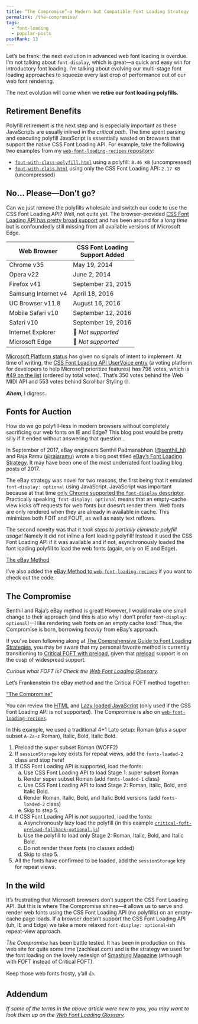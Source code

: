 ```yaml
---
title: “The Compromise”—a Modern but Compatible Font Loading Strategy
permalink: /the-compromise/
tags:
  - font-loading
  - popular-posts
postRank: 13
---
```


<style>
ol ol {
  list-style: lower-alpha;
}
</style>

Let’s be frank: the next evolution in advanced web font loading is overdue. I’m not talking about `font-display`, which is great—a quick and easy win for introductory font loading. I’m talking about evolving our multi-stage font loading approaches to squeeze every last drop of performance out of our web font rendering.

The next evolution will come when we **retire our font loading polyfills**.

## Retirement Benefits

Polyfill retirement is the next step and is especially important as these JavaScripts are usually inlined in the _critical path_. The time spent parsing and executing polyfill JavaScript is essentially wasted on browsers that support the native CSS Font Loading API. For example, take the following two examples from my [`web-font-loading-recipes` repository](https://github.com/zachleat/web-font-loading-recipes):

* [`fout-with-class-polyfill.html`](https://github.com/zachleat/web-font-loading-recipes/blob/master/fout-with-class-polyfill.html) using a polyfill: `8.46 KB` (uncompressed)
* [`fout-with-class.html`](https://github.com/zachleat/web-font-loading-recipes/blob/master/fout-with-class.html) using only the CSS Font Loading API: `2.17 KB` (uncompressed)

## No… Please—Don’t go?

Can we just remove the polyfills wholesale and switch our code to use the CSS Font Loading API? Well, not quite yet. The browser-provided [CSS Font Loading API has pretty broad support](https://caniuse.com/#feat=font-loading) and has been around for a _long time_ but is confoundedly still missing from all available versions of Microsoft Edge.

| Web Browser | CSS Font Loading<br>Support Added |
| - | - |
| Chrome v35 | May 19, 2014 |
| Opera v22 | June 2, 2014 |
| Firefox v41 | September 21, 2015 |
| Samsung Internet v4 | April 18, 2016 |
| UC Browser v11.8 | August 16, 2016 |
| Mobile Safari v10 | September 12, 2016 |
| Safari v10 | September 19, 2016 |
| Internet Explorer | 🚫 _Not supported_ |
| Microsoft Edge | 🚫 _Not supported_ |

[Microsoft Platform status](https://developer.microsoft.com/en-us/microsoft-edge/platform/status/cssfontloadingapi/?q=css%20font%20loading) has given no signals of intent to implement. At time of writing, the [CSS Font Loading API UserVoice entry](https://wpdev.uservoice.com/forums/257854-microsoft-edge-developer/suggestions/6509785-css-font-loading) (a voting platform for developers to help Microsoft prioritize features) has 796 votes, which is [#49 on the list](https://wpdev.uservoice.com/forums/257854-microsoft-edge-developer/filters/top?page=3) (ordered by total votes). That’s 350 votes behind the Web MIDI API and 553 votes behind Scrollbar Styling 🙄.

**_Ahem_**, I digress.

## Fonts for Auction

How do we go polyfill-less in modern browsers without completely sacrificing our web fonts on IE and Edge? This blog post would be pretty silly if it ended without answering that question…

In September of 2017, eBay engineers Senthil Padmanabhan ([@senthil_hi](https://twitter.com/senthil_hi)) and Raja Ramu ([@rajaramu](https://twitter.com/rajaramu)) wrote a blog post titled [eBay’s Font Loading Strategy](https://www.ebayinc.com/stories/blogs/tech/ebays-font-loading-strategy/). It may have been one of the most underrated font loading blog posts of 2017.

The eBay strategy was novel for two reasons, the first being that it emulated `font-display: optional` using JavaScript. JavaScript was important because at that time [only Chrome supported the `font-display` descriptor](https://caniuse.com/#feat=css-font-rendering-controls). Practically speaking, `font-display: optional` means that an empty-cache view kicks off requests for web fonts but doesn’t render them. Web fonts are only rendered when they are already in available in cache. This minimizes both FOIT and FOUT, as well as nasty text reflows.

The second novelty was that it _took steps to partially eliminate polyfill usage_! Namely it did not inline a font loading polyfill! Instead it used the CSS Font Loading API if it was available and if not, asynchronously loaded the font loading polyfill to load the web fonts (again, only on IE and Edge).

<p class="primarylink primarylink-demo"><a href="https://www.zachleat.com/web-fonts/demos/ebay-method.html">The eBay Method</a></p>

I’ve also added the [eBay Method to `web-font-loading-recipes`](https://github.com/zachleat/web-font-loading-recipes#the-ebay-method) if you want to check out the code.

## The Compromise

Senthil and Raja’s eBay method is great! However, I would make one small change to their approach (and this is also why I don’t prefer `font-display: optional`)—I like rendering web fonts on an empty cache load! Thus, the Compromise is born, borrowing _heavily_ from eBay’s approach.

If you’ve been following along at [The Comprehensive Guide to Font Loading Strategies](/web/comprehensive-webfonts/), you may be aware that my personal favorite method is currently transitioning to [Critical FOFT with preload](/web/comprehensive-webfonts/#critical-foft-preload), given that [preload](https://caniuse.com/#feat=link-rel-preload) support is on the cusp of widespread support.

_Curious what FOFT is? Check the [Web Font Loading Glossary](/web/webfont-glossary/)._

Let’s Frankenstein the eBay method and the Critical FOFT method together:

<p class="primarylink primarylink-demo"><a href="https://www.zachleat.com/web-fonts/demos/critical-foft-preload-fallback-optional.html">“The Compromise”</a></p>

You can review the [HTML](https://github.com/zachleat/web-font-loading-recipes/blob/master/critical-foft-preload-fallback-optional.html) and [Lazy loaded JavaScript](https://github.com/zachleat/web-font-loading-recipes/blob/master/critical-foft-preload-fallback-optional.js) (only used if the CSS Font Loading API is not supported). The Compromise is also on [`web-font-loading-recipes`](https://github.com/zachleat/web-font-loading-recipes#the-compromise-critical-foft-with-preload-with-a-polyfill-fallback-emulating-font-display-optional).

In this example, we used a traditional 4+1 Lato setup: Roman (plus a super subset `A-Za-z` Roman), Italic, Bold, Italic Bold.

1. Preload the super subset Roman (WOFF2)
2. If `sessionStorage` key exists for repeat views, add the `fonts-loaded-2` class and stop here!
3. If CSS Font Loading API is supported, load the fonts:
    1. Use CSS Font Loading API to load Stage 1: super subset Roman
    2. Render super subset Roman (add `fonts-loaded-1` class)
    3. Use CSS Font Loading API to load Stage 2: Roman, Italic, Bold, and Italic Bold.
    4. Render Roman, Italic, Bold, and Italic Bold versions (add `fonts-loaded-2` class)
    5. Skip to step 5.
4. If CSS Font Loading API is _not_ supported, load the fonts:
    1. Asynchronously lazy load the polyfill (in this example [`critical-foft-preload-fallback-optional.js`](https://github.com/zachleat/web-font-loading-recipes/blob/master/critical-foft-preload-fallback-optional.js))
    2. Use the polyfill to load only Stage 2: Roman, Italic, Bold, and Italic Bold.
    3. Do not render these fonts (no classes added)
    4. Skip to step 5.
5. All the fonts have confirmed to be loaded, add the `sessionStorage` key for repeat views.

## In the wild

It’s frustrating that Microsoft browsers don’t support the CSS Font Loading API. But this is where The Compromise shines—it allows us to serve and render web fonts using the CSS Font Loading API (no polyfills) on an empty-cache page loads. If a browser doesn’t support the CSS Font Loading API (uh, IE and Edge) we take a more relaxed `font-display: optional`-ish repeat-view approach.

_The Compromise_ has been battle tested. It has been in production on this web site for quite some time (zachleat.com) and is the strategy we used for the font loading on the lovely redesign of [Smashing Magazine](https://www.smashingmagazine.com/) (although with FOFT instead of Critical FOFT).

Keep those web fonts frosty, y’all 👍.

## Addendum

_If some of the terms in the above article were new to you, you may want to look them up on the [Web Font Loading Glossary](/web/webfont-glossary/)._
